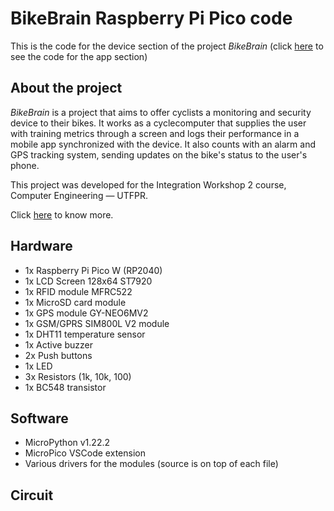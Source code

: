 # BikeBrain Raspberry Pi Pico code

This is the code for the device section of the project *BikeBrain* (click [here](https://github.com/GustavoAdamee/BikeBrainApp) to see the code for the app section)

## About the project

*BikeBrain* is a project that aims to offer cyclists a monitoring and security device to their bikes. It works as a cyclecomputer that supplies the user with training metrics through a screen and logs their performance in a mobile app synchronized with the device. It also counts with an alarm and GPS tracking system, sending updates on the bike's status to the user's phone.

This project was developed for the Integration Workshop 2 course, Computer Engineering — UTFPR.

Click [here](https://polarized-sunfish-007.notion.site/BikeBrain-1c0d6820db4348789af1ce9e1d309f0f) to know more.

## Hardware

- 1x Raspberry Pi Pico W (RP2040)
- 1x LCD Screen 128x64 ST7920
- 1x RFID module MFRC522
- 1x MicroSD card module
- 1x GPS module GY-NEO6MV2
- 1x GSM/GPRS SIM800L V2 module
- 1x DHT11 temperature sensor
- 1x Active buzzer
- 2x Push buttons
- 1x LED
- 3x Resistors (1k, 10k, 100)
- 1x BC548 transistor

## Software

- MicroPython v1.22.2
- MicroPico VSCode extension
- Various drivers for the modules (source is on top of each file)

## Circuit